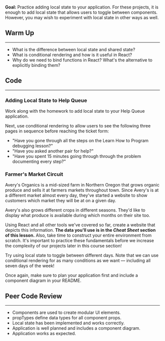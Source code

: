 **Goal:** Practice adding local state to your application. For these projects, it is enough to add local state that allows users to toggle between components. However, you may wish to experiment with local state in other ways as well.

## Warm Up
---

* What is the difference between local state and shared state?
* What is conditional rendering and how is it useful in React?
* Why do we need to bind functions in React? What's the alternative to explicitly binding them?


## Code
---

### Adding Local State to Help Queue

Work along with the homework to add local state to your Help Queue application.

Next, use conditional rendering to allow users to see the following three pages in sequence before reaching the ticket form:

* "Have you gone through all the steps on the Learn How to Program debugging lesson?"
* "Have you asked another pair for help?"
* "Have you spent 15 minutes going through through the problem documenting every step?"

### Farmer's Market Circuit

Avery's Organics is a mid-sized farm in Northern Oregon that grows organic produce and sells it at farmers markets throughout town. Since Avery's is at a different market almost every day, they've started a website to show customers which market they will be at on a given day.

Avery's also grows different crops in different seasons. They'd like to display what produce is available during which months on their site too.

Using React and all other tools we've covered so far, create a website that depicts this information. **The data you'll use is in the _Cheat Sheet_ section of this lesson.** Also, take time to construct your entire environment from scratch. It's important to practice these fundamentals before we increase the complexity of our projects later in this course section!

Try using local state to toggle between different days. Note that we can use conditional rendering for as many conditions as we want — including all seven days of the week!

Once again, make sure to plan your application first and include a component diagram in your README.

## Peer Code Review
---

* Components are used to create modular UI elements.
* propTypes define data types for all component props.
* Local state has been implemented and works correctly.
* Application is well planned and includes a component diagram.
* Application works as expected.
